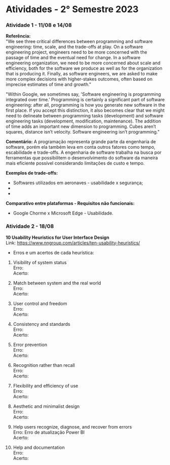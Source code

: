 # Atividades - 2° Semestre 2023

<h3>Atividade 1 - 11/08 e 14/08</h3>

**Referência:** <br>
"We see three critical differences between programming and software engineering: time, scale, and the trade-offs at play. On a software engineering project, engineers need to be more concerned with the passage of time and the eventual need for change. In a software engineering organization, we need to be more concerned about scale and efficiency, both for the software we produce as well as for the organization that is producing it. Finally, as software engineers, we are asked to make more complex decisions with higher-stakes outcomes, often based on imprecise estimates of time and growth."

"Within Google, we sometimes say, 'Software engineering is programming integrated over time.' Programming is certainly a significant part of software engineering: after all, programming is how you generate new software in the first place. If you accept this distinction, it also becomes clear that we might need to delineate between programming tasks (development) and software engineering tasks (development, modification, maintenance). The addition of time adds an important new dimension to programming. Cubes aren’t squares, distance isn’t velocity. Software engineering isn’t programming."


**Comentário:** A programação representa grande parte da engenharia de software, porém ela também leva em conta outros fatores como tempo, escabilidade e trade-offs. A engenharia de software trabalha na busca por ferramentas que possibilitem o desenvolvimento do software da maneira mais eficiente possível considerando limitações de custo e tempo.  

**Exemplos de trade-offs:**
  * Softwares utilizados em aeronaves - usabilidade x segurança;
  * 
  *

**Comparativo entre plataformas - Requisitos não funcionais:**
  * Google Chorme x Microsoft Edge -  Usabilidade.
  
<h3>Atividade 2 - 18/08</h3>

**10 Usability Heuristics for User Interface Design** <br>
Link: https://www.nngroup.com/articles/ten-usability-heuristics/

* Erros e um acertos de cada heurística:

1. Visibility of system status <br>
Erro:<br>
Acerto:<br>

2. Match between system and the real world<br>
Erro:<br>
Acerto:<br>

3. User control and freedom<br>
Erro:<br>
Acerto:<br> 

4. Consistency and standards<br>
Erro:<br>
Acerto:<br>

5. Error prevention<br>
Erro:<br>
Acerto:<br>

6. Recognition rather than recall<br>
Erro:<br>
Acerto:<br>

7. Flexibility and efficiency of use<br>
Erro:<br>
Acerto:<br>

8. Aesthetic and minimalist design<br>
Erro:<br>
Acerto:<br>

9. Help users recognize, diagnose, and recover from errors<br>
Erro: Erro de atualização Power BI<br>
Acerto:<br>

10. Help and documentation<br>
Erro:<br>
Acerto:<br>
